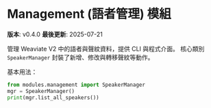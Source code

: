 # Management (語者管理) 模組

**版本**: v0.4.0 
**最後更新**: 2025-07-21

管理 Weaviate V2 中的語者與聲紋資料，提供 CLI 與程式介面。
核心類別 `SpeakerManager` 封裝了新增、修改與轉移聲紋等動作。

基本用法：
```python
from modules.management import SpeakerManager
mgr = SpeakerManager()
print(mgr.list_all_speakers())
```
